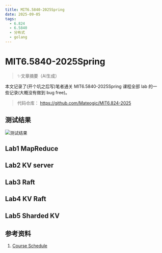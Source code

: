 ```yaml
---
title: MIT6.5840-2025Spring
date: 2025-09-05
tags:
  - 6.824
  - 6.5840
  - 分布式
  - golang
---
```

# MIT6.5840-2025Spring

> ✨文章摘要（AI生成）

<!-- DESC SEP -->
本文记录了(开个坑之后写)笔者通关 MIT6.5840-2025Spring 课程全部 lab 的一些记录(大概没有做到 bug free)。
<!-- DESC SEP -->
> 代码仓库： https://github.com/Mateogic/MIT6.824-2025
## 测试结果
![测试结果](https://oss.mateogic.cn/blog/1757081162523-testResult.png)

## Lab1 MapReduce

## Lab2 KV server

## Lab3 Raft

## Lab4 KV Raft

## Lab5 Sharded KV

## 参考资料
1. [Course Schedule](https://pdos.csail.mit.edu/6.824/schedule.html)